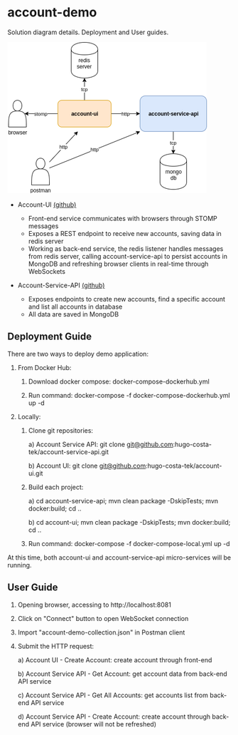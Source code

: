 # account-demo

Solution diagram details. Deployment and User guides. 

![Account Demo Diagram](account-demo-diagram.png)

* Account-UI [(github)](http://github.com/hugo-costa-tek/account-ui)
    - Front-end service communicates with browsers through STOMP messages
    - Exposes a REST endpoint to receive new accounts, saving data in redis server
    - Working as back-end service, the redis listener handles messages from redis server, calling account-service-api to persist accounts in MongoDB and refreshing browser clients in real-time through WebSockets
    
* Account-Service-API [(github)](http://github.com/hugo-costa-tek/account-service-api)
    - Exposes endpoints to create new accounts, find a specific account and list all accounts in database
    - All data are saved in MongoDB
    
## Deployment Guide

There are two ways to deploy demo application:

1) From Docker Hub:

    1) Download docker compose: docker-compose-dockerhub.yml
    
    2) Run command: docker-compose -f docker-compose-dockerhub.yml up -d

2) Locally:
 
    1) Clone git repositories:
        
        a) Account Service API: git clone git@github.com:hugo-costa-tek/account-service-api.git
        
        b) Account UI: git clone git@github.com:hugo-costa-tek/account-ui.git
    
    2) Build each project:
        
        a) cd account-service-api; mvn clean package -DskipTests; mvn docker:build; cd ..
        
        b) cd account-ui; mvn clean package -DskipTests; mvn docker:build; cd ..
        
    3) Run command: docker-compose -f docker-compose-local.yml up -d

At this time, both account-ui and account-service-api micro-services will be running.

## User Guide

1) Opening browser, accessing to http://localhost:8081

2) Click on "Connect" button to open WebSocket connection
 
3) Import "account-demo-collection.json" in Postman client

4) Submit the HTTP request:

    a) Account UI - Create Account: create account through front-end
    
    b) Account Service API - Get Account: get account data from back-end API service
    
    c) Account Service API - Get All Accounts: get accounts list from back-end API service
    
    d) Account Service API - Create Account: create account through back-end API service (browser will not be refreshed)
     